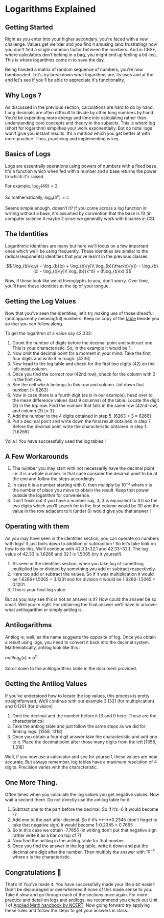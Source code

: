 # Logarithms Explained

## **Getting Started**

Right as you enter into your higher secondary, you're faced with a new challenge. Values get weirder and you find it amusing (and frustrating) how you don't find a single common factor between the numbers. And in CBSE, where calculators don’t belong in a bag, you might end up feeling a bit lost. This is where logarithms come in to save the day.

Being handed a matrix of random sequence of numbers, you're now bamboozled. Let's try breakdown what logarithms are, its uses and at the end let's see if you'll be able to appreciate it's functionality.

## **Why Logs ?**

As discussed in the previous section, calculations are hard to do by hand. Long decimals are often difficult to divide by other long numbers by hand. You'd be expending more energy and time into calculating rather than understanding core concepts and theory in the subjects. This is where log (short for logarithm) simplifies your work exponentially. But do note: logs won't give you instant results. It’s a method which you get better at with more practice. Thus, practicing and implementing is key.

## **Basics of Logs**

Logs are essentially operations using powers of numbers with a fixed base. It's a function which when fed with a number and a base returns the power to which it's raised.

For example, $\log_{7}(49) = 2$.

So mathematically, $\log_{b}(b^c) = c$

Seems simple enough, doesn’t it? If you come across a log function in writing without a base, it's assumed by convention that the base is 10 (in computer science it maybe 2 since we generally work with binaries in CS).

## The Identities

Logarithmic identities are many but here we’ll focus on a few important ones which we’ll be using frequently. These identities are similar to the radical (exponents) identities that you’ve learnt in the previous classes

$$
\log_{b}(x.y) = \log_{b}(x) + \log_{b}(y)\\
\log_{b}{\frac{x}{y}} = \log_{b}(x) - \log_{b}(y)\\
\log_{b}{x^d} = d\log_{b}(x)
$$

Now, if those look like weird hieroglyphs to you, don’t worry. Over time, you’ll have these identities at the tip of your tongue.

## Getting the Log Values

Now that you’ve seen the identities, let’s try making use of those dreadful (and apparently meaningful) numbers. Keep on copy of the [table](https://www.pdfslist.com/wp-content/uploads/2022/06/log-antilog-tablespdf_compress-1.pdf) beside you so that you can follow along.

To get the logarithm of a value say 42.333:

1. Count the number of digits before the decimal point and subtract one. This is your characteristic. So, in the example it would be 1.
2. Now omit the decimal point for a moment in your mind. Take the first four digits and write it in rough. [4233]
3. Now head to the log table and check for the first two digits (42) on the left-most column.
4. Once you find the correct row (42nd row), check for the column with 3 in the first row.
5. See the cell which belongs to this row and column. Jot down that number. [= 6263]
6. Now in case there is a fourth digit (as is in our example), head over to the mean difference values (last 9 columns) of the table. Locate the digit (3) in the top row. Find the number that falls in the same row (42nd row) and column (3) [= 3]
7. Add the number to the 4 digits obtained in step 5. [6263 + 3 = 6266]
8. Put a decimal point and write down the final result obtained in step 7. Before the decimal point write the characteristic obtained in step 1. [1.6266]

Voila ! You have successfully used the log tables !

## A Few Workarounds

1. The number you may start with not necessarily have the decimal point i.e. it is a whole number. In that case consider the decimal point to be at the end and follow the steps accordingly.
2. In case it is a number starting with 0. then multiply by $10^{-x}$ where x is the number of place you move to obtain the result. Keep that power outside the logarithm for convenience.
3. Don’t freak out if you have a number say, 3; 3 is equivalent to 3.0 so the two digits which you’ll search for in the first column would be 30 and the value in the row adjacent to it (under 0) would give you that answer !

## Operating with them

As you may have seen in the identities section, you can operate on numbers with logs! It just boils down to addition or subtraction ! So let’s take look on how to do this. We’ll continue with 42.33×32.1 and 42.33÷32.1. The log value of 42.33 is 1.6266 and 32.1 is 1.5065 (try it yourself).

1. As seen in the identities section, when you take log of something multiplied by or divided by something you add or subtract respectively.
2. Here too add or subtract the values. So if it was multiplication it would be 1.6266+1.5065 = 3.1331 and for division it would be 1.6266-1.5065 = 0.1201.
3. This is your final log value.

But as you may see this is not an answer is it? How could the answer be so small. Well you’re right. For obtaining the final answer we’ll have to uncover what antilogarithm or simply antilog is.

## Antilogarithms

Antilog is, well, as the name suggests the opposite of log. Once you obtain a result using logs, you need to convert it back into the decimal system. Mathematically, antilog look like this :

$antilog_{b}(x)= b^x$

Scroll down to the antilogarithms table in the document provided.

## Getting the Antilog Values

If you’ve understood how to locate the log values, this process is pretty straightforward. We’ll continue with our example 3.1331 (for multiplication) and 0.1201 (for division)

1. Omit the decimal and the number before it (3 and 0 here. These are the characteristics)
2. Take the antilog table and just follow the same steps as we did for finding logs. [1358, 1318]
3. Once you obtain a four digit answer take the characteristic and add one to it. Place the decimal point after those many digits from the left [1358, 1.318]

Well, if you now use a calculator and see for yourself, these values are near accurate. But always remember, log tables have a maximum resolution of 4 digits. Precision varies with the characteristic.

## One More Thing.

Often times when you calculate the log values you get negative values. Now wait a second there. Do not directly use the antilog table for it.

1. Subtract one to the part before the decimal. So if it’s -6 it would become -7.
2. Add one to the part after decimal. So if it’s **-**0.2345 (don’t forget to take that negative sign) it would become 1-0.2345 = 0.7655
3. So in this case we obtain -7.7655 (in writing don’t put that negative sign rather write it as a bar on top of 7)
4. Now find the antilog in the antilog table for that number.
5. Once you find the answer in the log table, write it down and put the decimal one digit after the number. Then multiply the answer with $10^{-x}$ where x is the characteristic.

## Congratulations 🎉

That’s it! You’ve made it. You have successfully made your life a bit easier! Don’t be discouraged or overwhelmed if none of this made sense to you. Take it slow and go through each of the sections once again. For more practice and detail on logs and antilogs, we recommend you check out Unit 1 of [Applied Math handbook by NCERT](https://cbseacademic.nic.in/web_material/Curriculum21/publication/srsec/840_APPLIED_MATHS-XI.pdf). Now going forward try applying these rules and follow the steps to get your answers in class.
